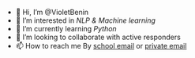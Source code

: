 - 👋 Hi, I’m @VioletBenin
- 👀 I’m interested in *NLP & Machine learning*
- 🌱 I’m currently learning *Python*
- 💞️ I’m looking to collaborate with active responders
- 📫 How to reach me By [school email](alybx6@nottingham.ac.uk) or [private email](violetbenin@outlook.com)

<!---
VioletBenin/VioletBenin is a ✨ special ✨ repository because its `README.md` (this file) appears on your GitHub profile.
You can click the Preview link to take a look at your changes.
--->
